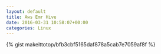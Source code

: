 ```yaml
---
layout: default                                                                                                              
title: Aws Emr Hive                                                                                                                       
date: 2016-03-31 10:58:07+00:00                                                                                                                        
categories: Linux                                                                                                                
---                                                                                                                              
```


{% gist makeittotop/bfb3cbf5165daf878a5cab7e7059af8f %}                                                                                                           

